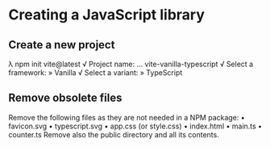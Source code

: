 # Creating a JavaScript library

## Create a new project

λ npm init vite@latest
√ Project name: ... vite-vanilla-typescript
√ Select a framework: » Vanilla
√ Select a variant: » TypeScript


## Remove obsolete files
Remove the following files as they are not needed in a NPM package:
• favicon.svg
• typescript.svg
• app.css (or style.css)
• index.html
• main.ts
• counter.ts
Remove also the public directory and all its contents.